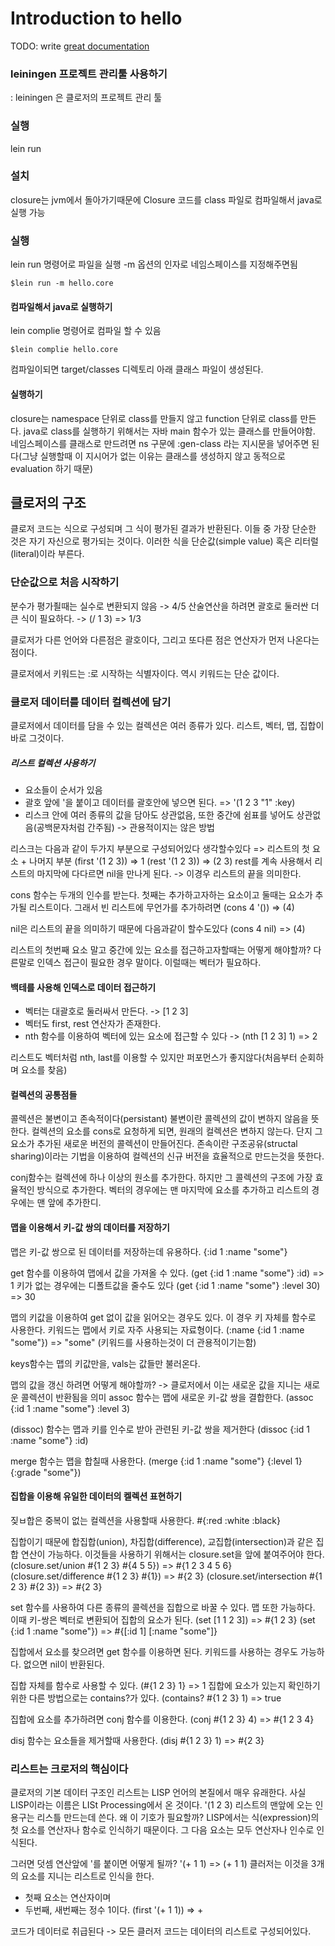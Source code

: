# Introduction to hello

TODO: write [great documentation](http://jacobian.org/writing/what-to-write/)


### leiningen 프로젝트 관리툴 사용하기
: leiningen 은 클로저의 프로젝트 관리 툴

### 실행
lein run 

### 설치
closure는 jvm에서 돌아가기때문에 Closure 코드를 class 파일로 컴파일해서 java로 실행 가능

### 실행
lein run 명령어로 파일을 실행
-m 옵션의 인자로 네임스페이스를 지정해주면됨
```
$lein run -m hello.core
```

#### 컴파일해서 java로 실행하기
lein complie 명령어로 컴파일 할 수 있음
```
$lein complie hello.core
```
컴파일이되면 target/classes 디렉토리 아래 클래스 파일이 생성된다.

#### 실행하기
closure는 namespace 단위로 class를 만들지 않고 function 단위로 class를 만든다. java로 class를 실행하기 위해서는 자바 main 함수가 있는 클래스를 만들어야함.
네임스페이스를 클래스로 만드려면 ns 구문에 :gen-class 라는 지시문을 넣어주면 된다(그냥 실행할때 이 지시어가 없는 이유는 클래스를 생성하지 않고 동적으로 evaluation 하기 때문)




## 클로저의 구조
클로저 코드는 식으로 구성되며 그 식이 평가된 결과가 반환된다. 이들 중 가장 단순한 것은 자기 자신으로 평가되는 것이다.
이러한 식을 단순값(simple value) 혹은 리터럴(literal)이라 부른다.

### 단순값으로 처음 시작하기
분수가 평가죌때는 실수로 변환되지 않음 -> 4/5
산술연산을 하려면 괄호로 둘러싼 더 큰 식이 필요하다. -> (/ 1 3) => 1/3

클로저가 다른 언어와 다른점은 괄호이다, 그리고 또다른 점은 연산자가 먼저 나온다는 점이다.

클로저에서 키워드는 :로 시작하는 식별자이다. 역시 키워드는 단순 값이다.


### 클로저 데이터를 데이터 컬렉션에 담기
클로저에서 데이터를 담을 수 있는 컬렉션은 여러 종류가 있다. 리스트, 벡터, 맵, 집합이 바로 그것이다.

##### 리스트 컬렉션 사용하기
- 요소들이 순서가 있음
- 괄호 앞에 '을 붙이고 데이터를 괄호안에 넣으면 된다. => '(1 2 3 "1" :key)
- 리스크 안에 여러 종류의 값을 담아도 상관없음, 또한 중간에 쉼표를 넣어도 상관없음(공백문자처럼 간주됨) -> 관용적이지는 않은 방법

리스크는 다음과 같이 두가지 부분으로 구성되어있다 생각할수있다 => 리스트의 첫 요소 + 나머지 부분
(first '(1 2 3)) => 1
(rest '(1 2 3)) => (2 3)
rest를 계속 사용해서 리스트의 마지막에 다다르면 nil을 만나게 된다. -> 이경우 리스트의 끝을 의미한다.

cons 함수는 두개의 인수를 받는다. 첫째는 추가하고자하는 요소이고 둘때는 요소가 추가될 리스트이다.
그래서 빈 리스트에 무언가를 추가하려면
(cons 4 '()) => (4)

nil은 리스트의 끝을 의미하기 때문에 다음과같이 할수도있다
(cons 4 nil) => (4)

리스트의 첫번째 요소 말고 중간에 있는 요소를 접근하고자할때는 어떻게 해야할까? 다른말로 인덱스 접근이 필요한 경우 말이다.
이럴때는 벡터가 필요하다.

#### 백테를 사용해 인덱스로 데이터 접근하기
- 벡터는 대괄호로 둘러싸서 만든다. -> [1 2 3]
- 벡터도 first, rest 연산자가 존재한다.
- nth 함수를 이용하여 벡터에 있는 요소에 접근할 수 있다 -> (nth [1 2 3] 1) => 2

리스트도 벡터처럼 nth, last를 이용할 수 있지만 퍼포먼스가 좋지않다(처음부터 순회하며 요소를 찾음)

#### 컬렉션의 공통점들
콜렉션은 불변이고 존속적이다(persistant) 불변이란 콜렉션의 값이 변하지 않음을 뜻한다. 컬렉션의 요소를 cons로 요청하게 되면, 원래의 컬렉션은 변하지 않는다.
단지 그 요소가 추가된 새로운 버전의 콜렉션이 만들어진다.
존속이란 구조공유(structal sharing)이라는 기법을 이용하여 컬렉션의 신규 버전을 효율적으로 만드는것을 뜻한다.

conj함수는 컬렉션에 하나 이상의 원소를 추가한다. 하지만 그 콜렉션의 구조에 가장 효율적인 방식으로 추가한다.
벡터의 경우에는 맨 마지막에 요소를 추가하고 리스트의 경우에는 맨 앞에 추가한디.

#### 맵을 이용해서 키-값 쌍의 데이터를 저장하기
맵은 키-값 쌍으로 된 데이터를 저장하는데 유용하다.
{:id 1 :name "some"}

get 함수를 이용하여 맵에서 값을 가져올 수 있다.
(get {:id 1 :name "some"} :id) => 1
키가 없는 경우에는 디폴트값을 줄수도 있다
(get {:id 1 :name "some"} :level 30) => 30

맵의 키값을 이용하여 get 없이 값을 읽어오는 경우도 있다. 이 경우 키 자체를 함수로 사용한다.
키워드는 맵에서 키로 자주 사용되는 자료형이다.
(:name {:id 1 :name "some"}) => "some"
(키워드를 사용하는것이 더 관용적이기는함)

keys함수는 맵의 키값만을, vals는 값들만 불러온다.

맵의 값을 갱신 하려면 어떻게 해야할까? -> 클로저에서 이는 새로운 값을 지니는 새로운 콜렉션이 반환됨을 의미
assoc 함수는 맵에 새로운 키-값 쌍을 결합한다.
(assoc {:id 1 :name "some"} :level 3)

(dissoc) 함수는 맵과 키를 인수로 받아 관련된 키-값 쌍을 제거한다
(dissoc {:id 1 :name "some"} :id)

merge 함수는 맵을 합칠때 사용한다.
(merge {:id 1 :name "some"}
        {:level 1}
        {:grade "some"})

#### 집합을 이용해 유일한 데이터의 켈렉션 표현하기
짖ㅂ합은 중복이 없는 컬렉션을 사용할때 사용한다.
#{:red :white :black}

집합이기 때문에 합집합(union), 차집합(difference), 교집합(intersection)과 같은 집합 연산이 가능하다.
이것들을 사용하기 위해서는 closure.set을 앞에 붙여주어야 한다.
(closure.set/union #{1 2 3} #{4 5 5}) => #{1 2 3 4 5 6}
(closure.set/difference #{1 2 3} #{1}) => #{2 3}
(closure.set/intersection #{1 2 3} #{2 3}) => #{2 3}

set 함수를 사용하여 다른 종류의 콜렉션을 집합으로 바꿀 수 있다.
맵 또한 가능하다. 이때 키-쌍은 벡터로 변환되어 집합의 요소가 된다.
(set [1 1 2 3]) => #{1 2 3}
(set {:id 1 :name "some"}) => #{[:id 1] [:name "some"]}

집합에서 요소를 찾으려면 get 함수를 이용하면 된다. 키워드를 사용하는 경우도 가능하다. 없으면 nil이 반환된다.

집합 자체를 함수로 사용할 수 있다.
(#{1 2 3} 1} => 1
집합에 요소가 있는지 확인하기 위한 다른 방법으로는 contains?가 있다. 
(contains? #{1 2 3} 1) => true

집합에 요소를 추가하려면 conj 함수를 이용한다.
(conj #{1 2 3} 4) => #{1 2 3 4}

disj 함수는 요소들을 제거할때 사용한다.
(disj #{1 2 3} 1) => #{2 3}


### 리스트는 크로저의 핵심이다
클로저의 기본 데이터 구조인 리스트는 LISP 언어의 본질에서 매우 유래한다. 사실 LISP이라는 이름은 LISt Processing에서 온 것이다.
'(1 2 3)
리스트의 맨앞에 오는 인용구는 리스틀 만드는데 쓴다. 왜 이 기호가 필요할까?
LISP에서는 식(expression)의 첫 요소를 연산자나 함수로 인식하기 때문이다. 그 다음 요소는 모두 연산자나 인수로 인식된다.

그러면 덧셈 연산앞에 '를 붙이면 어떻게 될까?
'(+ 1 1) => (+ 1 1)
클러저는 이것을 3개의 요소를 지니는 리스트로 인식을 한다.
- 첫째 요소는 연산자이며
- 두번째, 새번째는 정수 1이다.
(first '(+ 1 1)) => +

코드가 데이터로 취급된다 -> 모든 클러저 코드는 데이터의 리스트로 구성되어있다.


